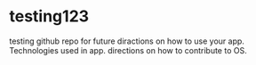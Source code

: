 # testing123
testing github repo
for future diractions on how to use your app.
Technologies used in app.
directions on how to contribute to OS.
